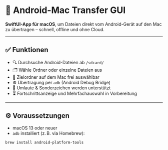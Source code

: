 # 📲 Android-Mac Transfer GUI

**SwiftUI-App für macOS**, um Dateien direkt vom Android-Gerät auf den Mac zu übertragen – schnell, offline und ohne Cloud.

---

## ✅ Funktionen

- 🔍 Durchsuche Android-Dateien ab `/sdcard/`
- 🗂️ Wähle Ordner oder einzelne Dateien aus
- 💾 Zielordner auf dem Mac frei auswählbar
- ⚙️ Übertragung per `adb` (Android Debug Bridge)
- 🧠 Umlaute & Sonderzeichen werden unterstützt
- ⏳ Fortschrittsanzeige und Mehrfachauswahl in Vorbereitung

---

## ⚙️ Voraussetzungen

- macOS 13 oder neuer  
- `adb` installiert (z. B. via Homebrew):

```bash
brew install android-platform-tools
